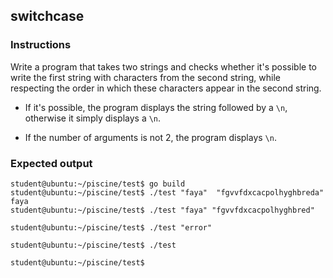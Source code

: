 ## switchcase

### Instructions


Write a program that takes two strings and checks whether it's possible to write the first string with characters from the second string, while respecting the order in which these characters appear in the second string.

- If it's possible, the program displays the string followed by a `\n`, otherwise it simply displays a `\n`.

- If the number of arguments is not 2, the program displays `\n`.

### Expected output

```console
student@ubuntu:~/piscine/test$ go build
student@ubuntu:~/piscine/test$ ./test "faya"  "fgvvfdxcacpolhyghbreda" 
faya
student@ubuntu:~/piscine/test$ ./test "faya" "fgvvfdxcacpolhyghbred"

student@ubuntu:~/piscine/test$ ./test "error" 

student@ubuntu:~/piscine/test$ ./test

student@ubuntu:~/piscine/test$ 
```